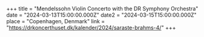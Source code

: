 +++
title = "Mendelssohn Violin Concerto with the DR Symphony Orchestra"
date = "2024-03-13T15:00:00.000Z"
date2 = "2024-03-15T15:00:00.000Z"
place = "Copenhagen, Denmark"
link = "https://drkoncerthuset.dk/kalender/2024/saraste-brahms-4/"
+++

